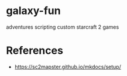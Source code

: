 # galaxy-fun
adventures scripting custom starcraft 2 games

# References
* https://sc2mapster.github.io/mkdocs/setup/
